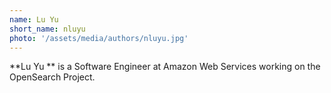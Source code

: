 ```yaml
---
name: Lu Yu 
short_name: nluyu
photo: '/assets/media/authors/nluyu.jpg'
---
```


**Lu Yu ** is a Software Engineer at Amazon Web Services working on the OpenSearch Project.

